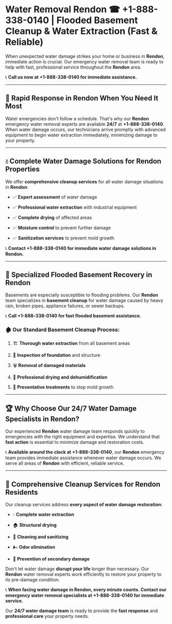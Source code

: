 # Water Removal Rendon ☎ +1-888-338-0140 | Flooded Basement Cleanup & Water Extraction (Fast & Reliable)

When unexpected water damage strikes your home or business in **Rendon**, immediate action is crucial. Our emergency water removal team is ready to help with fast, professional service throughout the **Rendon** area. 

📞 **Call us now at +1-888-338-0140 for immediate assistance.**
---
## 🚀 Rapid Response in Rendon When You Need It Most
Water emergencies don't follow a schedule. That's why our **Rendon** emergency water removal experts are available **24/7** at **+1-888-338-0140**. When water damage occurs, our technicians arrive promptly with advanced equipment to begin water extraction immediately, minimizing damage to your property.
---
## 💧 Complete Water Damage Solutions for Rendon Properties
We offer **comprehensive cleanup services** for all water damage situations in **Rendon**:
- ✅ **Expert assessment** of water damage  
- ✅ **Professional water extraction** with industrial equipment  
- ✅ **Complete drying** of affected areas  
- ✅ **Moisture control** to prevent further damage  
- ✅ **Sanitization services** to prevent mold growth  
📞 **Contact +1-888-338-0140 for immediate water damage solutions in Rendon.**
---
## 🌊 Specialized Flooded Basement Recovery in Rendon
Basements are especially susceptible to flooding problems. Our **Rendon** team specializes in **basement cleanup** for water damage caused by heavy rain, broken pipes, appliance failures, or sewer backups. 
📞 **Call +1-888-338-0140 for fast flooded basement assistance.**
### 🏚️ Our Standard Basement Cleanup Process:
1. 🏗️ **Thorough water extraction** from all basement areas  
2. 🔎 **Inspection of foundation** and structure  
3. 🗑️ **Removal of damaged materials**  
4. 💨 **Professional drying and dehumidification**  
5. 🚫 **Preventative treatments** to stop mold growth  
---
## 🏆 Why Choose Our 24/7 Water Damage Specialists in Rendon?
Our experienced **Rendon** water damage team responds quickly to emergencies with the right equipment and expertise. We understand that **fast action** is essential to minimize damage and restoration costs.
📞 **Available around the clock at +1-888-338-0140**, our **Rendon** emergency team provides immediate assistance whenever water damage occurs. We serve all areas of **Rendon** with efficient, reliable service.
---
## 🧹 Comprehensive Cleanup Services for Rendon Residents
Our cleanup services address **every aspect of water damage restoration**:
- 💧 **Complete water extraction**  
- 🏠 **Structural drying**  
- 🧼 **Cleaning and sanitizing**  
- 🌬️ **Odor elimination**  
- 🚫 **Prevention of secondary damage**  
Don't let water damage **disrupt your life** longer than necessary. Our **Rendon** water removal experts work efficiently to restore your property to its pre-damage condition.
📞 **When facing water damage in Rendon, every minute counts. Contact our emergency water removal specialists at +1-888-338-0140 for immediate service.**
Our **24/7 water damage team** is ready to provide the **fast response** and **professional care** your property needs.
